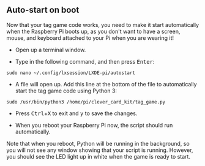 ## Auto-start on boot

Now that your tag game code works, you need to make it start automatically when the Raspberry Pi boots up, as you don't want to have a screen, mouse, and keyboard attached to your Pi when you are wearing it!

+ Open up a terminal window.

+ Type in the following command, and then press <kbd>Enter</kbd>:

```
sudo nano ~/.config/lxsession/LXDE-pi/autostart
```

+ A file will open up. Add this line at the bottom of the file to automatically start the tag game code using Python 3:

```
sudo /usr/bin/python3 /home/pi/clever_card_kit/tag_game.py
```
+ Press <kbd>Ctrl</kbd>+<kbd>X</kbd> to exit and <kbd>y</kbd> to save the changes.

+ When you reboot your Raspberry Pi now, the script should run automatically.

Note that when you reboot, Python will be running in the background, so you will not see any window showing that your script is running. However, you should see the LED light up in white when the game is ready to start.
